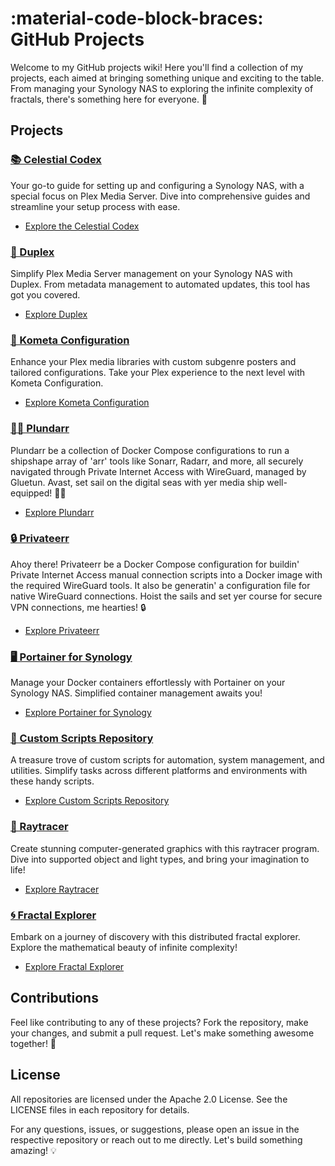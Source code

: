 # :material-code-block-braces: GitHub Projects

Welcome to my GitHub projects wiki! Here you'll find a collection of my projects, each aimed at bringing something unique and exciting to the table. From managing your Synology NAS to exploring the infinite complexity of fractals, there's something here for everyone. 🌟

## Projects

### [📚 Celestial Codex](https://github.com/scottgigawatt/wiki)

Your go-to guide for setting up and configuring a Synology NAS, with a special focus on Plex Media Server. Dive into comprehensive guides and streamline your setup process with ease.

- [Explore the Celestial Codex](https://github.com/scottgigawatt/wiki)

### [🔄 Duplex](https://github.com/scottgigawatt/duplex)

Simplify Plex Media Server management on your Synology NAS with Duplex. From metadata management to automated updates, this tool has got you covered.

- [Explore Duplex](https://github.com/scottgigawatt/duplex)

### [🎨 Kometa Configuration](https://github.com/scottgigawatt/kometa-config)

Enhance your Plex media libraries with custom subgenre posters and tailored configurations. Take your Plex experience to the next level with Kometa Configuration.

- [Explore Kometa Configuration](https://github.com/scottgigawatt/kometa-config)

### [🏴‍☠️ Plundarr](https://github.com/scottgigawatt/plundarr)

Plundarr be a collection of Docker Compose configurations to run a shipshape array of 'arr' tools like Sonarr, Radarr, and more, all securely navigated through Private Internet Access with WireGuard, managed by Gluetun. Avast, set sail on the digital seas with yer media ship well-equipped! 🏴‍☠️

- [Explore Plundarr](https://github.com/scottgigawatt/plundarr)

### [🔒 Privateerr](https://github.com/scottgigawatt/privateerr)

Ahoy there! Privateerr be a Docker Compose configuration for buildin' Private Internet Access manual connection scripts into a Docker image with the required WireGuard tools. It also be generatin' a configuration file for native WireGuard connections. Hoist the sails and set yer course for secure VPN connections, me hearties! 🔒

- [Explore Privateerr](https://github.com/scottgigawatt/privateerr)

### [🖥️ Portainer for Synology](https://github.com/scottgigawatt/portainer)

Manage your Docker containers effortlessly with Portainer on your Synology NAS. Simplified container management awaits you!

- [Explore Portainer for Synology](https://github.com/scottgigawatt/portainer)

### [🔧 Custom Scripts Repository](https://github.com/scottgigawatt/scripts)

A treasure trove of custom scripts for automation, system management, and utilities. Simplify tasks across different platforms and environments with these handy scripts.

- [Explore Custom Scripts Repository](https://github.com/scottgigawatt/scripts)

### [🌈 Raytracer](https://github.com/scottgigawatt/raytracer)

Create stunning computer-generated graphics with this raytracer program. Dive into supported object and light types, and bring your imagination to life!

- [Explore Raytracer](https://github.com/scottgigawatt/raytracer)

### [🌀 Fractal Explorer](https://github.com/scottgigawatt/fractal-explorer)

Embark on a journey of discovery with this distributed fractal explorer. Explore the mathematical beauty of infinite complexity!

- [Explore Fractal Explorer](https://github.com/scottgigawatt/fractal-explorer)

## Contributions

Feel like contributing to any of these projects? Fork the repository, make your changes, and submit a pull request. Let's make something awesome together! 🚀

## License

All repositories are licensed under the Apache 2.0 License. See the LICENSE files in each repository for details.

For any questions, issues, or suggestions, please open an issue in the respective repository or reach out to me directly. Let's build something amazing! 💡
